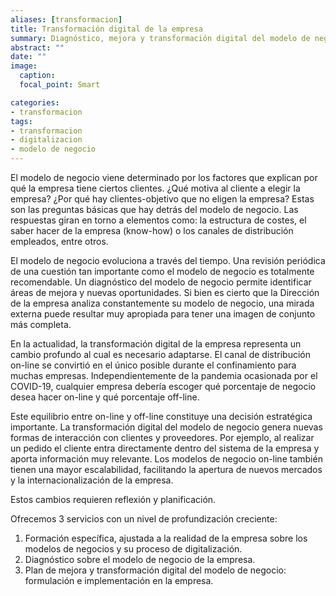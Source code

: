 ```yaml
---
aliases: [transformacion]
title: Transformación digital de la empresa 
summary: Diagnóstico, mejora y transformación digital del modelo de negocio de la empresa
abstract: ""
date: ""
image:
  caption: 
  focal_point: Smart

categories:
- transformacion
tags:
- transformacion
- digitalizacion
- modelo de negocio
---
```


El modelo de negocio viene determinado por los factores que explican por qué la empresa tiene ciertos clientes. ¿Qué motiva al cliente a elegir la empresa? ¿Por qué hay clientes-objetivo que no eligen la empresa? Estas son las preguntas básicas que hay detrás del modelo de negocio. Las respuestas giran en torno a elementos como: la estructura de costes, el saber hacer de la empresa (know-how) o los canales de distribución empleados, entre otros.

El modelo de negocio evoluciona a través del tiempo. Una revisión periódica de una cuestión tan importante como el modelo de negocio es totalmente recomendable. Un diagnóstico del modelo de negocio permite identificar áreas de mejora y nuevas oportunidades. Si bien es cierto que la Dirección de la empresa analiza constantemente su modelo de negocio, una mirada externa puede resultar muy apropiada para tener una imagen de conjunto más completa.

En la actualidad, la transformación digital de la empresa representa un cambio profundo al cual es necesario adaptarse. El canal de distribución on-line se convirtió en el único posible durante el confinamiento para muchas empresas. Independientemente de la pandemia ocasionada por el COVID-19, cualquier empresa debería escoger qué porcentaje de negocio desea hacer on-line y qué porcentaje off-line.

Este equilibrio entre on-line y off-line constituye una decisión estratégica importante. La transformación digital del modelo de negocio genera nuevas formas de interacción con clientes y proveedores. Por ejemplo, al realizar un pedido el cliente entra directamente dentro del sistema de la empresa y aporta información muy relevante. Los modelos de negocio on-line también tienen una mayor escalabilidad, facilitando la apertura de nuevos mercados y la internacionalización de la empresa.

Estos cambios requieren reflexión y planificación.

Ofrecemos 3 servicios con un nivel de profundización creciente:

  1. Formación específica, ajustada a la realidad de la empresa sobre los modelos de negocios y su proceso de digitalización.
  2. Diagnóstico sobre el modelo de negocio de la empresa.
  3. Plan de mejora y transformación digital del modelo de negocio: formulación e implementación en la empresa.